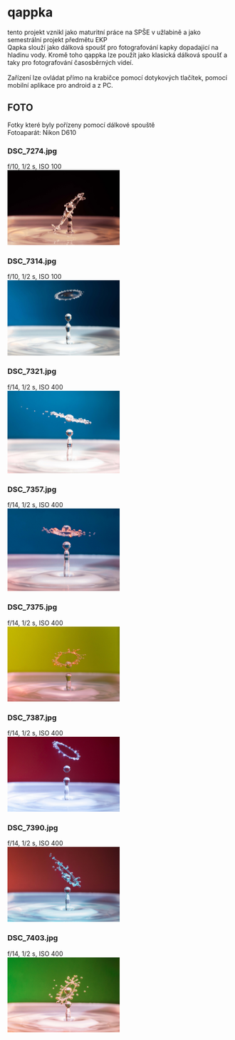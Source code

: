 # qappka
tento projekt vznikl jako maturitní práce na SPŠE v užlabině a jako semestrální projekt předmětu EKP<br/>
Qapka slouží jako dálková spoušť pro fotografování kapky dopadajicí na hladinu vody. Kromě toho qappka lze použít jako klasická dálková spoušť a taky pro fotografování časosběrných videí. <br/><br/>
Zařízení lze ovládat přímo na krabičce pomocí dotykových tlačítek, pomocí mobilní aplikace pro android a z PC.


## FOTO
Fotky které byly pořízeny pomocí dálkové spouště <br/>
Fotoaparát: Nikon D610
### DSC_7274.jpg
f/10, 1/2 s, ISO 100 <br/>
<img src="https://github.com/kocevjak/qappka/blob/514278fafe3484f6c48442bf9e8e0415a9fad044/foto/DSC_7274.jpg" width=50%>

### DSC_7314.jpg
f/10, 1/2 s, ISO 100 <br/>
<img src="https://github.com/kocevjak/qappka/blob/dd176f044c671d5a4ff868a5bc4624db2e15b43f/foto/DSC_7314.jpg" width=50%>

### DSC_7321.jpg
f/14, 1/2 s, ISO 400 <br/>
<img src="https://github.com/kocevjak/qappka/blob/dd176f044c671d5a4ff868a5bc4624db2e15b43f/foto/DSC_7321.jpg" width=50%>

### DSC_7357.jpg
f/14, 1/2 s, ISO 400 <br/>
<img src="https://github.com/kocevjak/qappka/blob/dd176f044c671d5a4ff868a5bc4624db2e15b43f/foto/DSC_7357.jpg" width=50%>

### DSC_7375.jpg
f/14, 1/2 s, ISO 400 <br/>
<img src="https://github.com/kocevjak/qappka/blob/dd176f044c671d5a4ff868a5bc4624db2e15b43f/foto/DSC_7375.jpg" width=50%>

### DSC_7387.jpg 
f/14, 1/2 s, ISO 400 <br/>
<img src="https://github.com/kocevjak/qappka/blob/dd176f044c671d5a4ff868a5bc4624db2e15b43f/foto/DSC_7387.jpg" width=50%>

### DSC_7390.jpg 
f/14, 1/2 s, ISO 400 <br/>
<img src="https://github.com/kocevjak/qappka/blob/dd176f044c671d5a4ff868a5bc4624db2e15b43f/foto/DSC_7390.jpg" width=50%>

### DSC_7403.jpg
f/14, 1/2 s, ISO 400 <br/>
<img src="https://github.com/kocevjak/qappka/blob/dd176f044c671d5a4ff868a5bc4624db2e15b43f/foto/DSC_7403.jpg" width=50%>
